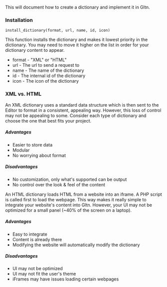 This will document how to create a dictionary and implement it in Gltn.

### Installation
`install_dictionary(format, url, name, id, icon)`

This function installs the dictionary and makes it lowest priority in the dictionary. You may need to move it higher on the list in order for your dictionary content to appear.
* format - "XML" or "HTML"
* url - The url to send a request to
* name - The name of the dictionary
* id - The internal id of the dictionary
* icon - The icon of the dictionary

### XML vs. HTML
An XML dictionary uses a standard data structure which is then sent to the Editor to format in a consistent, appealing way. However, this loss of control may not be appealing to some. Consider each type of dictionary and choose the one that best fits your project.
##### Advantages
* Easier to store data
* Modular
* No worrying about format
##### Disadvantages
* No customization, only what's supported can be output
* No control over the look & feel of the content

An HTML dictionary loads HTML from a website into an iframe. A PHP script is called first to load the webpage. This way makes it really simple to integrate your website's content into Gltn. However, your UI may not be optimized for a small panel (~40% of the screen on a laptop).
##### Advantages
* Easy to integrate
* Content is already there
* Modifying the website will automatically modify the dictionary
##### Disadvantages
* UI may not be optimized
* UI may not fit the user's theme
* iFrames may have issues loading certain webpages
